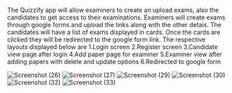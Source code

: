 The Quizzify app will allow examiners to create an upload exams, also the candidates to get access to their examinations.
Examiners will create exams through google forms and upload the links along with the other detais.
The candidates will have a list of exams displayed in cards.
Once the cards are clicked they will be redirected to the google form link.
The respective layouts displayed below are 
1.Login screen 
2.Register screen
3.Candidate view page after login
4.Add paper page for examiner
5.Examiner view after adding papers with delete and update options
6.Redirected to google form


![Screenshot (26)](https://github.com/ManalMurshid/Quzzify_App/assets/136351098/02d6b2b5-e5fd-4542-ba54-11c0fa676bbd) 
![Screenshot (27)](https://github.com/ManalMurshid/Quzzify_App/assets/136351098/94cf1f88-d71a-4f36-8671-4db7d283824a)
![Screenshot (29)](https://github.com/ManalMurshid/Quzzify_App/assets/136351098/f41863d0-18df-46de-8be8-b61910d6a279)
![Screenshot (30)](https://github.com/ManalMurshid/Quzzify_App/assets/136351098/4cf0b2d0-6c3b-4ee3-8db8-db2afa213e61)
![Screenshot (32)](https://github.com/ManalMurshid/Quzzify_App/assets/136351098/949235ab-e7bc-4657-ba4a-5ba296b4249c)
![Screenshot (33)](https://github.com/ManalMurshid/Quzzify_App/assets/136351098/a5698931-f404-47b4-b0f6-8c63eb7b1845)
